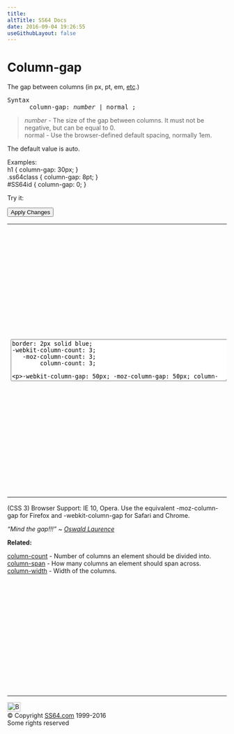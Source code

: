 ```yaml
---
title:
altTitle: SS64 Docs
date: 2016-09-04 19:26:55
useGithubLayout: false
---
```

<!-- #BeginLibraryItem "/Library/head_css.lbi" --><!-- #EndLibraryItem --><h1>Column-gap</h1>
<p>The gap between  columns (in<span class="code"> px, pt, em,</span> <a href="syntax-units.html">etc</a>.)</p>
<pre>Syntax
      column-gap: <i>number</i> | normal ;</pre>
<blockquote>
<p><span class="code"><i>number</i></span> - The size of the gap between columns. It must not be negative, but can be equal to 0.<br>
<span class="code">normal</span> - Use the browser-defined default spacing, normally 1em.</p>
</blockquote>
<p>The default value is <span class="code">auto</span>.</p>
<p>Examples:<br>
  <span class="code">h1 { column-gap: 30px;  }<br>
    .ss64class { column-gap: 8pt; }</span><br>
    <span class="code">#SS64id { column-gap: 0;  }</span>    <br>
</p>
<p>Try it:</p><input type="button" onclick="ApplyStyle()" value="Apply Changes">
<table>
  <tbody><tr>
    <td><textarea name="tryit" id="trycode" cols="60" rows="6" onfocus="this.style.background='#fff';" onblur="this.style.background='#eee';" tabindex="1">border: 2px solid blue;
-webkit-column-count: 3;
   -moz-column-count: 3;
        column-count: 3;

-webkit-column-gap: 50px;
   -moz-column-gap: 50px;
        column-gap: 50px;
</textarea></td>
    <td><div id="tryresult">When text is displayed in newspaper columns the length of each line is much shorter. This is a great aid to readability. On the internet many people will skim read large blocks of text and this can have the unfortunate effect that they miss important points buried in a long paragraph.</div></td>
  </tr>
</tbody></table>
<p>(CSS 3) Browser Support:  IE 10, Opera. Use the equivalent <span class="code">-moz-column-gap</span> for Firefox and <span class="code">-webkit-column-gap</span> for Safari and Chrome.</p>
<p class="quote"><i>“Mind the gap!!!” ~ <a href="http://www.bbc.co.uk/news/uk-england-london-21737161">Oswald Laurence</a></i></p><p><b>Related:</b></p>
<p><a href="column-count.html">column-count</a> - Number of columns an element should be divided into.<br>
<a href="column-span.html">column-span</a> - How many columns an element should span across.<br>
<a href="column-width.html">column-width</a> - Width of the columns.</p><!-- #BeginLibraryItem "/Library/foot_css.lbi" --><p>
<!-- CSS -->
<ins class="adsbygoogle" style="display:inline-block;width:300px;height:250px" data-ad-client="ca-pub-6140977852749469" data-ad-slot="2739097502"></ins>
<script>
(adsbygoogle = window.adsbygoogle || []).push({});
</script></p>
<hr>
<div id="bl" class="footer"><a href="column-gap.html#"><img src="../images/top.png" width="30" height="22" alt="Back to the Top"></a></div>
<div id="br" class="footer, tagline">© Copyright <a href="../index.html">SS64.com</a> 1999-2016<br>
Some rights reserved</div><!-- #EndLibraryItem -->

